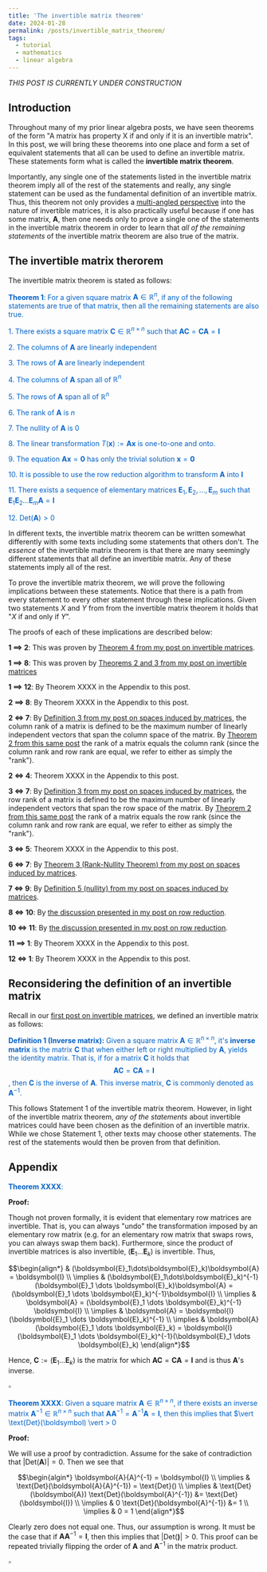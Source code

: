 ```yaml
---
title: 'The invertible matrix theorem'
date: 2024-01-28
permalink: /posts/invertible_matrix_theorem/
tags:
  - tutorial
  - mathematics
  - linear algebra
---
```


_THIS POST IS CURRENTLY UNDER CONSTRUCTION_

Introduction
------------

Throughout many of my prior linear algebra posts, we have seen theorems of the form "A matrix has property X if and only if it is an invertible matrix". In this post, we will bring these theorems into one place and form a set of equivalent statements that all can be used to define an invertible matrix. These statements form what is called the **invertible matrix theorem**. 

Importantly, any single one of the statements listed in the invertible matrix theorem imply all of the rest of the statements and really, any single statement can be used as the fundamental definition of an invertible matrix. Thus, this theorem not only provides a [multi-angled perspective](https://mbernste.github.io/posts/understanding_3d/) into the nature of invertible matrices, it is also practically useful because if one has some matrix, $\boldsymbol{A}$, then one needs only to prove a single one of the statements in the invertible matrix theorem in order to learn that _all of the remaining statements_ of the invertible matrix theorem are also true of the matrix. 

The invertible matrix therorem
------------------------------

The invertible matrix theorem is stated as follows:

<span style="color:#0060C6">**Theorem 1**: For a given square matrix $\boldsymbol{A} \in \mathbb{R}^n$, if any of the following statements are true of that matrix, then all the remaining statements are also true.</span>

<span style="color:#0060C6">1. There exists a square matrix $\boldsymbol{C} \in \mathbb{R}^{n \times n}$ such that $\boldsymbol{AC} = \boldsymbol{CA} = \boldsymbol{I}$</span>

<span style="color:#0060C6">2. The columns of $\boldsymbol{A}$ are linearly independent</span>

<span style="color:#0060C6">3. The rows of $\boldsymbol{A}$ are linearly independent</span>

<span style="color:#0060C6">4. The columns of $\boldsymbol{A}$ span all of $\mathbb{R}^n$</span>

<span style="color:#0060C6">5. The rows of $\boldsymbol{A}$ span all of $\mathbb{R}^n$</span>

<span style="color:#0060C6">6. The rank of $\boldsymbol{A}$ is $n$</span>

<span style="color:#0060C6">7. The nullity of $\boldsymbol{A}$ is $0$</span>

<span style="color:#0060C6">8. The linear transformation $T(\boldsymbol{x}) := \boldsymbol{Ax}$ is one-to-one and onto.</span>

<span style="color:#0060C6">9. The equation $\boldsymbol{Ax} = \boldsymbol{0}$ has only the trivial solution $\boldsymbol{x} = \boldsymbol{0}$</span>

<span style="color:#0060C6">10. It is possible to use the row reduction algorithm to transform $\boldsymbol{A}$ into $\boldsymbol{I}$</span>

<span style="color:#0060C6">11. There exists a sequence of elementary matrices $\boldsymbol{E}_1, \boldsymbol{E}_2, \dots, \boldsymbol{E}_m$ such that $\boldsymbol{E}_1\boldsymbol{E}_2 \dots \boldsymbol{E}_m\boldsymbol{A} = \boldsymbol{I}$</span>

<span style="color:#0060C6">12. $\text{Det}(\boldsymbol{A}) > 0$</span>

In different texts, the invertible matrix theorem can be written somewhat differently with some texts including some statements that others don't. The _essence_ of the invertible matrix theorem is that there are many seemingly different statements that all define an invertible matrix. Any of these statements imply all of the rest.

To prove the invertible matrix theorem, we will prove the following implications between these statements. Notice that there is a path from every statement to every other statement through these implications. Given two statements $X$ and $Y$ from from the invertible matrix theorem it holds that "$X$ if and only if $Y$". 

The proofs of each of these implications are described below:

**1 $\implies$ 2**: This was proven by [Theorem 4 from my post on invertible matrices](https://mbernste.github.io/posts/inverse_matrices/).

**1 $\implies$ 8**: This was proven by [Theorems 2 and 3 from my post on invertible matrices](https://mbernste.github.io/posts/inverse_matrices/)

**1 $\implies$ 12**: By Theorem XXXX in the Appendix to this post.

**2 $\implies$ 8**: By Theorem XXXX in the Appendix to this post.

**2 $\iff$ 7**: By [Definition 3 from my post on spaces induced by matrices](https://mbernste.github.io/posts/matrixspaces/), the column rank of a matrix is defined to be the maximum number of linearly independent vectors that span the column space of the matrix. By [Theorem 2 from this same post](https://mbernste.github.io/posts/matrixspaces/) the rank of a matrix equals the column rank (since the column rank and row rank are equal, we refer to either as simply the "rank").

**2 $\iff$ 4**: Theorem XXXX in the Appendix to this post.

**3 $\iff$ 7**: By [Definition 3 from my post on spaces induced by matrices](https://mbernste.github.io/posts/matrixspaces/), the row rank of a matrix is defined to be the maximum number of linearly independent vectors that span the row space of the matrix. By [Theorem 2 from this same post](https://mbernste.github.io/posts/matrixspaces/) the rank of a matrix equals the row rank (since the column rank and row rank are equal, we refer to either as simply the "rank").

**3 $\iff$ 5**: Theorem XXXX in the Appendix to this post.

**6 $\iff$ 7**: By [Theorem 3 (Rank-Nullity Theorem) from my post on spaces induced by matrices](https://mbernste.github.io/posts/matrixspaces/).

**7 $\iff$ 9**: By [Definition 5 (nullity) from my post on spaces induced by matrices](https://mbernste.github.io/posts/matrixspaces/).

**8 $\iff$ 10**: By [the discussion presented in my post on row reduction](https://mbernste.github.io/posts/row_reduction/).

**10 $\iff$ 11**: By [the discussion presented in my post on row reduction](https://mbernste.github.io/posts/row_reduction/).

**11 $\implies$ 1**: By Theorem XXXX in the Appendix to this post.

**12 $\iff$ 1**: By Theorem XXXX in the Appendix to this post.


Reconsidering the definition of an invertible matrix
----------------------------------------------------

Recall in our [first post on invertible matrices](https://mbernste.github.io/posts/inverse_matrices/), we defined an invertible matrix as follows:

<span style="color:#0060C6">**Definition 1 (Inverse matrix):** Given a square matrix $\boldsymbol{A} \in \mathbb{R}^{n \times n}$, it's **inverse matrix** is the matrix $\boldsymbol{C}$ that when either left or right multiplied by $\boldsymbol{A}$, yields the identity matrix. That is, if for a matrix $\boldsymbol{C}$ it holds that $$\boldsymbol{AC} = \boldsymbol{CA} = \boldsymbol{I}$$, then $\boldsymbol{C}$ is the inverse of $\boldsymbol{A}$. This inverse matrix, $\boldsymbol{C}$ is commonly denoted as $\boldsymbol{A}^{-1}$.</span>

This follows Statement 1 of the invertible matrix theorem. However, in light of the invertible matrix theorem, _any of the statements_ about invertible matrices could have been chosen as the definition of an invertible matrix. While we chose Statement 1, other texts may choose other statements. The rest of the statements would then be proven from that definition. 

Appendix
--------

<span style="color:#0060C6">**Theorem XXXX**:</span>

**Proof:**

Though not proven formally, it is evident that elementary row matrices are invertible.  That is, you can always "undo" the transformation imposed by an elementary row matrix (e.g. for an elementary row matrix that swaps rows, you can always swap them back). Furthermore, since the product of invertible matrices is also invertible, $(\boldsymbol{E}_1\dots\boldsymbol{E}_k)$ is invertible. Thus,

$$\begin{align*} & (\boldsymbol{E}_1\dots\boldsymbol{E}_k)\boldsymbol{A} = \boldsymbol{I} \\ \implies & (\boldsymbol{E}_1\dots\boldsymbol{E}_k)^{-1} (\boldsymbol{E}_1 \dots \boldsymbol{E}_k)\boldsymbol{A} = (\boldsymbol{E}_1 \dots \boldsymbol{E}_k)^{-1}\boldsymbol{I} \\ \implies & \boldsymbol{A} = (\boldsymbol{E}_1 \dots \boldsymbol{E}_k)^{-1} \boldsymbol{I} \\ \implies & \boldsymbol{A} = \boldsymbol{I}(\boldsymbol{E}_1 \dots \boldsymbol{E}_k)^{-1} \\ \implies & \boldsymbol{A}(\boldsymbol{E}_1 \dots \boldsymbol{E}_k) = \boldsymbol{I}(\boldsymbol{E}_1 \dots \boldsymbol{E}_k)^{-1}(\boldsymbol{E}_1 \dots \boldsymbol{E}_k) \end{align*}$$ 

Hence, $\boldsymbol{C} := (\boldsymbol{E}_1 \dots \boldsymbol{E}_k)$ is the matrix for which $\boldsymbol{AC} = \boldsymbol{CA} = \boldsymbol{I}$ and is thus $\boldsymbol{A}$'s inverse.

$\square$

<span style="color:#0060C6">**Theorem XXXX**: Given a square matrix $\boldsymbol{A} \in \mathbb{R}^{n \times n}$, if there exists an inverse matrix $\boldsymbol{A}^{-1} \in \mathbb{R}^{n \times n}$ such that $\boldsymbol{A}\boldsymbol{A}^{-1} = \boldsymbol{A}^{-1}\boldsymbol{A} = \boldsymbol{I}$, then this implies that $\vert \text{Det}(\boldsymbol) \vert > 0</span>

**Proof:**

We will use a proof by contradiction. Assume for the sake of contradiction that $\vert \text{Det}(\boldsymbol{A})\vert = 0$. Then we see that

$$\begin{algin*} \boldsymbol{A}{A}^{-1} = \boldsymbol{I} \\ \implies & \text{Det}(\boldsymbol{A}{A}^{-1}) = \text{Det}() \\ \implies & \text{Det}(\boldsymbol{A}) \text{Det}(\boldsymbol{A}^{-1}) &= \text{Det}(\boldsymbol{I}) \\ \implies & 0 \text{Det}(\boldsymbol{A}^{-1}) &= 1 \\ \implies & 0 = 1 \end{align*}$$

Clearly zero does not equal one. Thus, our assumption is wrong. It must be the case that if $\boldsymbol{A}\boldsymbol{A}^{-1} = \boldsymbol{I}$, then this implies that $\vert \text{Det}(\boldsymbol) \vert > 0$. This proof can be repeated trivially flipping the order of $\boldsymbol{A}$ and $\boldsymbol{A}^{-1}$ in the matrix product. 

$\square$


